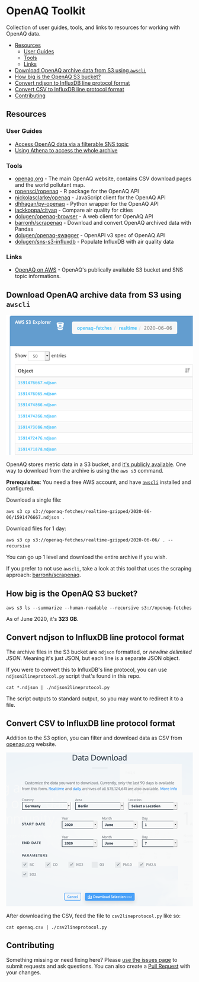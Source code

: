 # OpenAQ Toolkit <!-- omit in toc -->

Collection of user guides, tools, and links to resources for working with OpenAQ data.

- [Resources](#resources)
	- [User Guides](#user-guides)
	- [Tools](#tools)
	- [Links](#links)
- [Download OpenAQ archive data from S3 using `awscli`](#download-openaq-archive-data-from-s3-using-awscli)
- [How big is the OpenAQ S3 bucket?](#how-big-is-the-openaq-s3-bucket)
- [Convert ndjson to InfluxDB line protocol format](#convert-ndjson-to-influxdb-line-protocol-format)
- [Convert CSV to InfluxDB line protocol format](#convert-csv-to-influxdb-line-protocol-format)
- [Contributing](#contributing)

## Resources

### User Guides

- [Access OpenAQ data via a filterable SNS topic](https://medium.com/@openaq/get-faster-access-to-real-time-air-quality-data-from-around-the-world-c6f9793d5242)
- [Using Athena to access the whole archive](https://medium.com/@openaq/how-in-the-world-do-you-access-air-quality-data-older-than-90-days-on-the-openaq-platform-8562df519ecd)

### Tools

- [openaq.org](https://openaq.org) - The main OpenAQ website, contains CSV download pages and the world pollutant map.
- [ropensci/ropenaq](https://github.com/ropensci/ropenaq) - R package for the OpenAQ API
- [nickolasclarke/openaq](https://github.com/nickolasclarke/openaq) - JavaScript client for the OpenAQ API
- [dhhagan/py-openaq](https://github.com/dhhagan/py-openaq) - Python wrapper for the OpenAQ API
- [jackkoppa/cityaq](https://github.com/jackkoppa/cityaq) - Compare air quality for cities
- [dolugen/openaq-browser](https://github.com/dolugen/openaq-browser) - A web client for OpenAQ API
- [barronh/scrapenaq](https://github.com/barronh/scrapenaq) - Download and convert OpenAQ archived data with Pandas
- [dolugen/openaq-swagger](https://github.com/dolugen/openaq-swagger) - OpenAPI v3 spec of OpenAQ API
- [dolugen/sns-s3-influxdb](https://github.com/dolugen/sns-s3-influxdb) - Populate InfluxDB with air quality data

### Links

- [OpenAQ on AWS](https://registry.opendata.aws/openaq/) - OpenAQ's publically available S3 bucket and SNS topic informations.

## Download OpenAQ archive data from S3 using `awscli`

![openaq-fetches bucket in S3 Explorer](docs/s3-explorer.png)

OpenAQ stores metric data in a S3 bucket, and [it's publicly available](https://openaq-fetches.s3.amazonaws.com/index.html). One way to download from the archive is using the `aws s3` command.

**Prerequisites**: You need a free AWS account, and have [`awscli`](https://pypi.org/project/awscli/) installed and configured.

Download a single file:
```shell
aws s3 cp s3://openaq-fetches/realtime-gzipped/2020-06-06/1591476667.ndjson .
```

Download files for 1 day:
```shell
aws s3 cp s3://openaq-fetches/realtime-gzipped/2020-06-06/ . --recursive
```

You can go up 1 level and download the entire archive if you wish.

If you prefer to not use `awscli`, take a look at this tool that uses the scraping approach: [barronh/scrapenaq](https://github.com/barronh/scrapenaq).

## How big is the OpenAQ S3 bucket?

```shell
aws s3 ls --summarize --human-readable --recursive s3://openaq-fetches
```

As of June 2020, it's **323 GB**.

## Convert ndjson to InfluxDB line protocol format

The archive files in the S3 bucket are `ndjson` formatted, or *newline delimited JSON*. Meaning it's just JSON, but each line is a separate JSON object.

If you were to convert this to InfluxDB's line protocol, you can use `ndjson2lineprotocol.py` script that's found in this repo.

```shell
cat *.ndjson | ./ndjson2lineprotocol.py
```

The script outputs to standard output, so you may want to redirect it to a file.

## Convert CSV to InfluxDB line protocol format

Addition to the S3 option, you can filter and download data as CSV from [openaq.org](https://openaq.org/#/countries) website.

![openaq.org's CSV download page](docs/openaq-csv-download.png)

After downloading the CSV, feed the file to `csv2lineprotocol.py` like so:

```shell
cat openaq.csv | ./csv2lineprotocol.py
```

## Contributing

Something missing or need fixing here? Please [use the issues page](https://github.com/dolugen/openaq-toolkit/issues) to submit requests and ask questions. You can also create a [Pull Request](https://help.github.com/en/github/collaborating-with-issues-and-pull-requests/creating-a-pull-request) with your changes.

